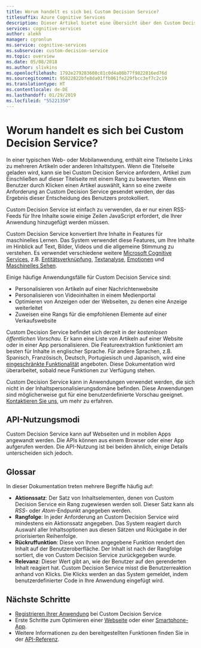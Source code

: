 ```yaml
---
title: Worum handelt es sich bei Custom Decision Service?
titlesuffix: Azure Cognitive Services
description: Dieser Artikel bietet eine Übersicht über den Custom Decision Service.
services: cognitive-services
author: alekh
manager: cgronlun
ms.service: cognitive-services
ms.subservice: custom-decision-service
ms.topic: overview
ms.date: 05/08/2018
ms.author: slivkins
ms.openlocfilehash: 1792e279283608c81c0d4a08b77f9822816ed76d
ms.sourcegitcommit: 95822822bfe8da01ffb061fe229fbcc3ef7c2c19
ms.translationtype: HT
ms.contentlocale: de-DE
ms.lasthandoff: 01/29/2019
ms.locfileid: "55221350"
---
```

# <a name="what-is-custom-decision-service"></a>Worum handelt es sich bei Custom Decision Service?

In einer typischen Web- oder Mobilanwendung, enthält eine Titelseite Links zu mehreren Artikeln oder anderen Inhaltstypen. Wenn die Titelseite geladen wird, kann sie bei Custom Decision Service anfordern, Artikel zum Einschließen auf dieser Titelseite mit einem Rang zu bewerten. Wenn ein Benutzer durch Klicken einen Artikel auswählt, kann so eine zweite Anforderung an Custom Decision Service gesendet werden, der das Ergebnis dieser Entscheidung des Benutzers protokolliert.

Custom Decision Service ist einfach zu verwenden, da er nur einen RSS-Feeds für Ihre Inhalte sowie einige Zeilen JavaScript erfordert, die Ihrer Anwendung hinzugefügt werden müssen.

Custom Decision Service konvertiert Ihre Inhalte in Features für maschinelles Lernen. Das System verwendet diese Features, um Ihre Inhalte im Hinblick auf Text, Bilder, Videos und die allgemeine Stimmung zu verstehen. Es verwendet verschiedene weitere [Microsoft Cognitive Services](https://www.microsoft.com/cognitive-services), z.B. [Entitätsverknüpfung](../entitylinking/home.md), [Textanalyse](../text-analytics/overview.md), [Emotionen](../emotion/home.md) und [Maschinelles Sehen](../computer-vision/home.md).

Einige häufige Anwendungsfälle für Custom Decision Service sind:

* Personalisieren von Artikeln auf einer Nachrichtenwebsite
* Personalisieren von Videoinhalten in einem Medienportal
* Optimieren von Anzeigen oder der Webseiten, zu denen eine Anzeige weiterleitet
* Zuweisen eine Rangs für die empfohlenen Elemente auf einer Verkaufswebsite

Custom Decision Service befindet sich derzeit in der *kostenlosen öffentlichen Vorschau*. Er kann eine Liste von Artikeln auf einer Website oder in einer App personalisieren. Die Featureextraktion funktioniert am besten für Inhalte in englischer Sprache. Für andere Sprachen, z.B. Spanisch, Französisch, Deutsch, Portugiesisch und Japanisch, wird eine [eingeschränkte Funktionalität](../text-analytics/overview.md) angeboten. Diese Dokumentation wird überarbeitet, sobald neue Funktionen zur Verfügung stehen.

Custom Decision Service kann in Anwendungen verwendet werden, die sich nicht in der Inhaltspersonalisierungsdomäne befinden. Diese Anwendungen sind möglicherweise gut für eine benutzerdefinierte Vorschau geeignet. [Kontaktieren Sie uns](https://azure.microsoft.com/overview/sales-number/), um mehr zu erfahren.

## <a name="api-usage-modes"></a>API-Nutzungsmodi

Custom Decision Service kann auf Webseiten und in mobilen Apps angewandt werden. Die APIs können aus einem Browser oder einer App aufgerufen werden. Die API-Nutzung ist bei beiden ähnlich, einige Details unterscheiden sich jedoch.

## <a name="glossary-of-terms"></a>Glossar

In dieser Dokumentation treten mehrere Begriffe häufig auf:

* **Aktionssatz**: Der Satz von Inhaltselementen, denen von Custom Decision Service ein Rang zugewiesen werden soll. Dieser Satz kann als *RSS*- oder *Atom*-Endpunkt angegeben werden.
* **Rangfolge**: In jeder Anforderung an Custom Decision Service wird mindestens ein Aktionssatz angegeben. Das System reagiert durch Auswahl aller Inhaltsoptionen aus diesen Sätzen und Rückgabe in der priorisierten Reihenfolge.
* **Rückruffunktion**: Diese von Ihnen angegebene Funktion rendert den Inhalt auf der Benutzeroberfläche. Der Inhalt ist nach der Rangfolge sortiert, die von Custom Decision Service zurückgegeben wurde.
* **Relevanz**: Dieser Wert gibt an, wie der Benutzer auf den gerenderten Inhalt reagiert hat. Custom Decision Service misst die Benutzerreaktion anhand von Klicks. Die Klicks werden an das System gemeldet, indem benutzerdefinierter Code in Ihre Anwendung eingefügt wird.

## <a name="next-steps"></a>Nächste Schritte

* [Registrieren Ihrer Anwendung](custom-decision-service-get-started-register.md) bei Custom Decision Service
* Erste Schritte zum Optimieren einer [Webseite](custom-decision-service-get-started-browser.md) oder einer [Smartphone-App](custom-decision-service-get-started-app.md).
* Weitere Informationen zu den bereitgestellten Funktionen finden Sie in der [API-Referenz](custom-decision-service-api-reference.md).
